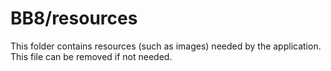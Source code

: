 # BB8/resources

This folder contains resources (such as images) needed by the application. This file can
be removed if not needed.
